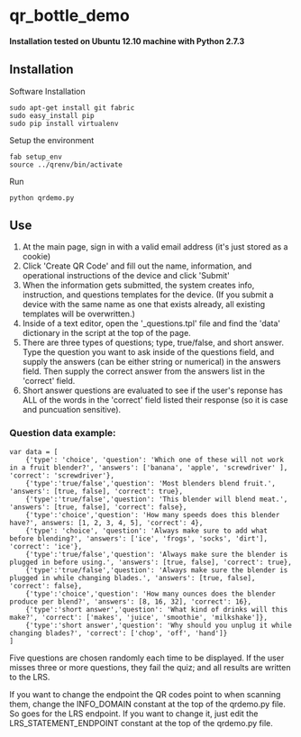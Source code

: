 qr_bottle_demo
==============

#### Installation tested on Ubuntu 12.10 machine with Python 2.7.3

## Installation

Software Installation

    sudo apt-get install git fabric
    sudo easy_install pip
    sudo pip install virtualenv

Setup the environment

    fab setup_env
    source ../qrenv/bin/activate

Run

	python qrdemo.py
	
## Use

1. At the main page, sign in with a valid email address (it's just stored as a cookie)
2. Click 'Create QR Code' and fill out the name, information, and operational instructions of the device and click 'Submit'
3. When the information gets submitted, the system creates info, instruction, and questions templates for the device. (If you submit a device with the same name as one that exists already, all existing templates will be overwritten.)
4. Inside of a text editor, open the '<device name>_questions.tpl' file and find the 'data' dictionary in the script at the top of the page.
5. There are three types of questions; type, true/false, and short answer. Type the question you want to ask inside of the questions field, and supply the answers (can be either string or numerical) in the answers field. Then supply the correct answer from the answers list in the 'correct' field.
6. Short answer questions are evaluated to see if the user's reponse has ALL of the words in the 'correct' field listed their response (so it is case and puncuation sensitive).

### Question data example:
```
var data = [
	{'type': 'choice', 'question': 'Which one of these will not work in a fruit blender?', 'answers': ['banana', 'apple', 'screwdriver' ], 'correct': 'screwdriver'},
	{'type':'true/false','question': 'Most blenders blend fruit.', 'answers': [true, false], 'correct': true},
	{'type':'true/false','question': 'This blender will blend meat.', 'answers': [true, false], 'correct': false},
	{'type':'choice','question': 'How many speeds does this blender have?', answers: [1, 2, 3, 4, 5], 'correct': 4},
	{'type': 'choice', 'question': 'Always make sure to add what before blending?', 'answers': ['ice', 'frogs', 'socks', 'dirt'], 'correct': 'ice'},
	{'type':'true/false','question': 'Always make sure the blender is plugged in before using.', 'answers': [true, false], 'correct': true},
	{'type':'true/false','question': 'Always make sure the blender is plugged in while changing blades.', 'answers': [true, false], 'correct': false},
	{'type':'choice','question': 'How many ounces does the blender produce per blend?', 'answers': [8, 16, 32], 'correct': 16},
	{'type':'short answer','question': 'What kind of drinks will this make?', 'correct': ['makes', 'juice', 'smoothie', 'milkshake']},
	{'type':'short answer','question': 'Why should you unplug it while changing blades?', 'correct': ['chop', 'off', 'hand']}
]
```

Five questions are chosen randomly each time to be displayed. If the user misses three or more questions, they fail the quiz; and all results are written to the LRS.


If you want to change the endpoint the QR codes point to when scanning them, change the INFO_DOMAIN constant at the top of the qrdemo.py file. So goes for the LRS
endpoint. If you want to change it, just edit the LRS_STATEMENT_ENDPOINT constant at the top of the qrdemo.py file.
